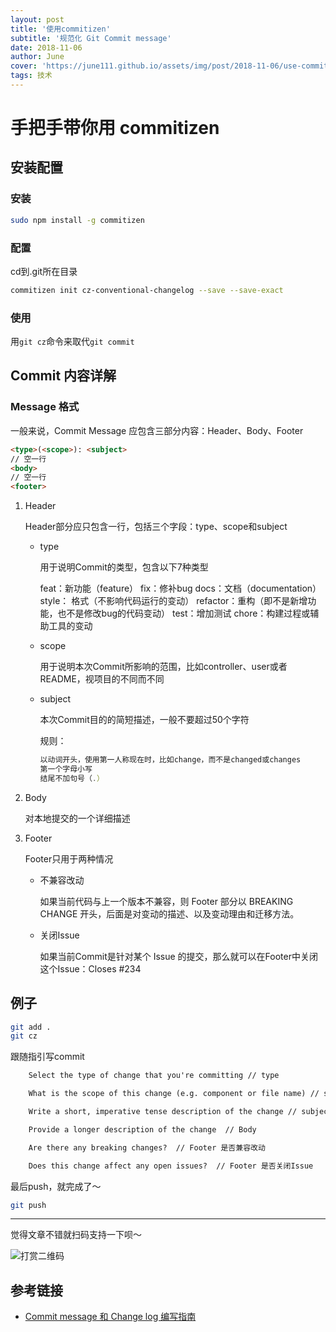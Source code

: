 ```yaml
---
layout: post
title: '使用commitizen'
subtitle: '规范化 Git Commit message'
date: 2018-11-06
author: June
cover: 'https://june111.github.io/assets/img/post/2018-11-06/use-commitizen.png'
tags: 技术
---
```


# 手把手带你用 commitizen

## 安装配置

### 安装

```bash
sudo npm install -g commitizen
```

### 配置

cd到.git所在目录

```bash
commitizen init cz-conventional-changelog --save --save-exact
```

### 使用

用`git cz`命令来取代`git commit`


## Commit 内容详解

### Message 格式

一般来说，Commit Message 应包含三部分内容：Header、Body、Footer

```html
<type>(<scope>): <subject>
// 空一行
<body>
// 空一行
<footer>
```

1. Header

	Header部分应只包含一行，包括三个字段：type、scope和subject

	* type

		用于说明Commit的类型，包含以下7种类型

		feat：新功能（feature）
		fix：修补bug
		docs：文档（documentation）
		style： 格式（不影响代码运行的变动）
		refactor：重构（即不是新增功能，也不是修改bug的代码变动）
		test：增加测试
		chore：构建过程或辅助工具的变动

	* scope

		用于说明本次Commit所影响的范围，比如controller、user或者README，视项目的不同而不同

	* subject

		本次Commit目的的简短描述，一般不要超过50个字符

		规则：

		```js
		以动词开头，使用第一人称现在时，比如change，而不是changed或changes
		第一个字母小写
		结尾不加句号（.）
		```

2. Body

	对本地提交的一个详细描述

3. Footer

	Footer只用于两种情况

	* 不兼容改动

		如果当前代码与上一个版本不兼容，则 Footer 部分以 BREAKING CHANGE 开头，后面是对变动的描述、以及变动理由和迁移方法。

	* 关闭Issue

		如果当前Commit是针对某个 Issue 的提交，那么就可以在Footer中关闭这个Issue：Closes #234


## 例子

```bash
git add .
git cz
```

跟随指引写commit

```html
	Select the type of change that you're committing // type

	What is the scope of this change (e.g. component or file name) // scope

	Write a short, imperative tense description of the change // subject

	Provide a longer description of the change  // Body

	Are there any breaking changes?  // Footer 是否兼容改动

	Does this change affect any open issues?  // Footer 是否关闭Issue
```

最后push，就完成了～

```bash
git push
```

---

觉得文章不错就扫码支持一下呗～

![打赏二维码](https://june111.github.io/assets/img/post/pay-qr.jpg)

## 参考链接

* [Commit message 和 Change log 编写指南](http://www.ruanyifeng.com/blog/2016/01/commit_message_change_log.html)
